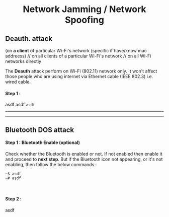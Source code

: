 <h1 align="center">Network Jamming / Network Spoofing</h1>

## Deauth. attack  
(on **a client** of particular Wi-Fi's network (specific if have/know mac addreess) // on all clients of a particular Wi-Fi's network // on all Wi-Fi networks directly 

The **Deauth** attack perform on Wi-Fi (802.11) network only. It won't affect those people who are using internet via Ethernet cable (IEEE 802.3) i.e. wired cable. 




#### Step 1 : 
asdf asdf
`asdf`



---
---



## Bluetooth DOS attack

#### Step 1 : Bluetooth Enable (optional)
Check whether the Bluetooth is enabled or not. If not enabled then enable it and proceed to **next step**. But if the Bluetooth icon not appearing, or it's not enabling, then follow the below commands :   
```
~$ asdf
~# asdf
```

<br>

#### Step 2 :  
asdf
